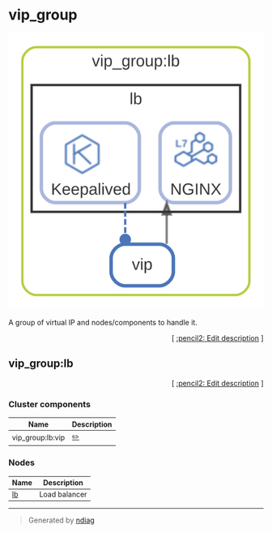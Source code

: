 # vip_group

![view](layer-vip_group.svg)

A group of virtual IP and nodes/components to handle it.


<p align="right">
  [ <a href="../../ndiag.descriptions/_layer-vip_group.md">:pencil2: Edit description</a> ]
</p>


## vip_group:lb



<p align="right">
  [ <a href="../../ndiag.descriptions/_cluster-vip_group_lb.md">:pencil2: Edit description</a> ]
</p>


### Cluster components

| Name | Description |
| --- | --- |
| vip_group:lb:vip | <a href="../../ndiag.descriptions/_component-vip_group_lb_vip.md">:pencil2:</a> |
### Nodes

| Name | Description |
| --- | --- |
| [lb](node-lb.md) | Load balancer |

---

> Generated by [ndiag](https://github.com/k1LoW/ndiag)
